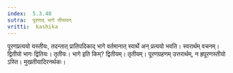 ```yaml
---
index:  5.3.48
sutra:  पूरणाद् भागे तीयादन्
vritti:  kashika 
---
```


पूरणप्रत्ययो यस्तीयः, तदन्तात् प्रातिपदिकाद् भागे वर्तमानात् स्वार्थे अन् प्रत्ययो भवति। स्वरार्थम् वचनम्। द्वितीयो भागः द्वितियः। तृतीयः। भागे इति किम्? द्वितीयम्। तृतीयम्। पूरणग्रहणम् उत्तरार्थम्, न ह्रपूरणस्तीयो ऽस्ति। मुखतीयादिरनर्थकः।

